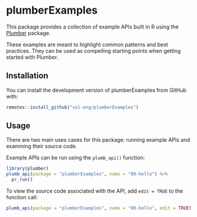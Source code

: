 # plumberExamples

This package provides a collection of example APIs built in R using the [Plumber](https://rplumber.io) package.

These examples are meant to highlight common patterns and best practices. They can be used as compelling starting points when getting started with Plumber.

## Installation

You can install the development version of plumberExamples from GitHub with:

``` r
remotes::install_github("sol-eng/plumberExamples")
```

## Usage

There are two main uses cases for this package: running example APIs and examining their source code.

Example APIs can be run using the `plumb_api()` function:
```r
library(plumber)
plumb_api(package = "plumberExamples", name = "00-hello") %>%
  pr_run()
```

To view the source code associated with the API, add `edit = TRUE` to the function call:
```r
plumb_api(package = "plumberExamples", name = "00-hello", edit = TRUE)
```
